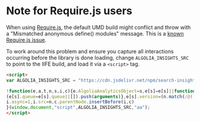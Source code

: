 # Note for Require.js users

When using [Require.js](https://requirejs.org/), the default UMD build might conflict and throw with a
"Mismatched anonymous define() modules" message.
This is a [known Require.js issue](https://requirejs.org/docs/errors.html#mismatch).

To work around this problem and ensure you capture all interactions occurring before the library is done loading,
change `ALGOLIA_INSIGHTS_SRC` to point to the IIFE build, and load it via a `<script>` tag.

<!-- prettier-ignore-start -->
```html
<script>
var ALGOLIA_INSIGHTS_SRC = "https://cdn.jsdelivr.net/npm/search-insights@2.7.0/dist/search-insights.iife.min.js";

!function(e,a,t,n,s,i,c){e.AlgoliaAnalyticsObject=s,e[s]=e[s]||function(){
(e[s].queue=e[s].queue||[]).push(arguments)},e[s].version=(n.match(/@([^\/]+)\/?/) || [])[1],i=a.createElement(t),c=a.getElementsByTagName(t)[0],
i.async=1,i.src=n,c.parentNode.insertBefore(i,c)
}(window,document,"script",ALGOLIA_INSIGHTS_SRC,"aa");
</script>
```
<!-- prettier-ignore-end -->
